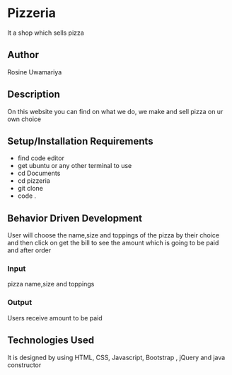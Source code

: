 # Pizzeria

It a shop which sells pizza

## Author

Rosine Uwamariya

## Description

On this website you can find on what we do, we make and sell pizza on ur own choice 

## Setup/Installation Requirements

* find code editor
* get ubuntu or any other terminal to use
* cd Documents
* cd pizzeria
* git clone
* code .

## Behavior Driven Development

User will choose the name,size and toppings of the pizza by their choice and then click on get the bill to see the amount which is going to be paid and after order

### Input

pizza name,size and toppings

### Output

Users receive amount to be paid

## Technologies Used

It is designed by using HTML, CSS, Javascript, Bootstrap , jQuery and java constructor
